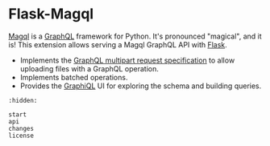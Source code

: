 Flask-Magql
===========

[Magql][] is a [GraphQL][] framework for Python. It's pronounced "magical", and
it is! This extension allows serving a Magql GraphQL API with [Flask][].

-   Implements the [GraphQL multipart request specification][multipart] to allow
    uploading files with a GraphQL operation.
-   Implements batched operations.
-   Provides the [GraphiQL][] UI for exploring the schema and building queries.

[Magql]: https://magql.autoinvent.dev
[GraphQL]: https://graphql.org
[Flask]: https://flask.palletsprojects.com
[multipart]: https://github.com/jaydenseric/graphql-multipart-request-spec
[GraphiQL]: https://github.com/graphql/graphiql/tree/main/packages/graphiql#readme

```{toctree}
:hidden:

start
api
changes
license
```
